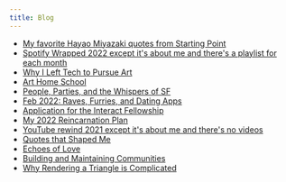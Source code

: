 ```yaml
---
title: Blog
---
```


<div class='blog card-navigation'>

- <a href="/blog/quotes-from-starting-point">My favorite Hayao Miyazaki quotes from Starting Point</a>
- <a href="/blog/2022-recap">Spotify Wrapped 2022 except it's about me and there's a playlist for each month</a>
- <a href="/blog/leaving-tech-to-pursue-art">Why I Left Tech to Pursue Art</a>
- <a href="/blog/art-home-school">Art Home School</a>
- <a href="/blog/people-parties-and-whispers-of-sf">People, Parties, and the Whispers of SF</a>
- <a href="/blog/2022-02-update">Feb 2022: Raves, Furries, and Dating Apps</a>
- <a href="/blog/interact-application">Application for the Interact Fellowship</a>
- <a href="/blog/2022-plans">My 2022 Reincarnation Plan</a>
- <a href="/blog/2021-recap">YouTube rewind 2021 except it's about me and there's no videos</a>
- <a href="/blog/quotes">Quotes that Shaped Me</a>
- <a href="/blog/echoes">Echoes of Love</a>
- <a href="/blog/community">Building and Maintaining Communities</a>
- <a href="/blog/vulkan-fundamentals">Why Rendering a Triangle is Complicated</a>

</div>
